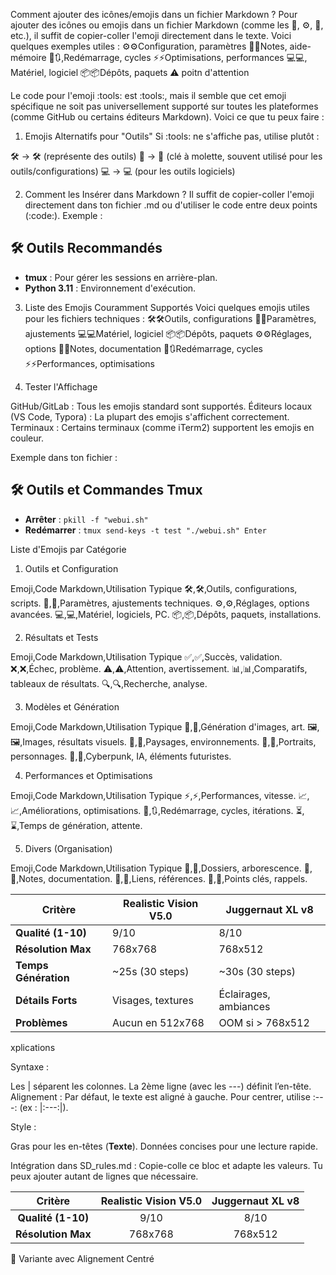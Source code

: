 Comment ajouter des icônes/emojis dans un fichier Markdown ?
Pour ajouter des icônes ou emojis dans un fichier Markdown (comme les 🔧, ⚙️, 📝, etc.), il suffit de copier-coller l'emoji directement dans le texte. Voici quelques exemples utiles :
⚙️:gear:Configuration, paramètres
📝:memo:Notes, aide-mémoire
🔄:arrows_clockwise:,Redémarrage, cycles
⚡:zap:Optimisations, performances
💻:computer:, Matériel, logiciel
📦:package:Dépôts, paquets
⚠️ poitn d'attention

Le code pour l'emoji :tools: est :tools:, mais il semble que cet emoji spécifique ne soit pas universellement supporté sur toutes les plateformes (comme GitHub ou certains éditeurs Markdown). Voici ce que tu peux faire :

1. Emojis Alternatifs pour "Outils"
Si :tools: ne s'affiche pas, utilise plutôt :

🛠️ → :hammer_and_wrench: (représente des outils)
🔧 → :wrench: (clé à molette, souvent utilisé pour les outils/configurations)
💻 → :computer: (pour les outils logiciels)


2. Comment les Insérer dans Markdown ?
Il suffit de copier-coller l'emoji directement dans ton fichier .md ou d'utiliser le code entre deux points (:code:). Exemple :
## 🛠️ Outils Recommandés
- **tmux** : Pour gérer les sessions en arrière-plan.
- **Python 3.11** : Environnement d'exécution.

3. Liste des Emojis Couramment Supportés
Voici quelques emojis utiles pour les fichiers techniques :
🛠️:hammer_and_wrench:Outils, configurations
🔧:wrench:Paramètres, ajustements
💻:computer:Matériel, logiciel
📦:package:Dépôts, paquets
⚙️:gear:Réglages, options
📝:memo:Notes, documentation
🔄:arrows_clockwise:Redémarrage, cycles
⚡:zap:Performances, optimisations

4. Tester l'Affichage

GitHub/GitLab : Tous les emojis standard sont supportés.
Éditeurs locaux (VS Code, Typora) : La plupart des emojis s'affichent correctement.
Terminaux : Certains terminaux (comme iTerm2) supportent les emojis en couleur.


Exemple dans ton fichier :
## 🛠️ Outils et Commandes Tmux
- **Arrêter** : `pkill -f "webui.sh"`
- **Redémarrer** : `tmux send-keys -t test "./webui.sh" Enter`

Liste d'Emojis par Catégorie
1. Outils et Configuration

Emoji,Code Markdown,Utilisation Typique
🛠️,:hammer_and_wrench:,Outils, configurations, scripts.
🔧,:wrench:,Paramètres, ajustements techniques.
⚙️,:gear:,Réglages, options avancées.
💻,:computer:,Matériel, logiciels, PC.
📦,:package:,Dépôts, paquets, installations.

2. Résultats et Tests

Emoji,Code Markdown,Utilisation Typique
✅,:white_check_mark:,Succès, validation.
❌,:x:,Échec, problème.
⚠️,:warning:,Attention, avertissement.
📊,:bar_chart:,Comparatifs, tableaux de résultats.
🔍,:mag:,Recherche, analyse.

3. Modèles et Génération

Emoji,Code Markdown,Utilisation Typique
🎨,:art:,Génération d'images, art.
🖼️,:framed_picture:,Images, résultats visuels.
🌄,:sunrise:,Paysages, environnements.
👤,:bust_in_silhouette:,Portraits, personnages.
🤖,:robot:,Cyberpunk, IA, éléments futuristes.

4. Performances et Optimisations

Emoji,Code Markdown,Utilisation Typique
⚡,:zap:,Performances, vitesse.
📈,:chart_with_upwards_trend:,Améliorations, optimisations.
🔄,:arrows_clockwise:,Redémarrage, cycles, itérations.
⏳,:hourglass:,Temps de génération, attente.

5. Divers (Organisation)

Emoji,Code Markdown,Utilisation Typique
📁,:file_folder:,Dossiers, arborescence.
📝,:memo:,Notes, documentation.
🔗,:link:,Liens, références.
📌,:pushpin:,Points clés, rappels.

<custom-element data-json="%7B%22type%22%3A%22table-metadata%22%2C%22attributes%22%3A%7B%22title%22%3A%22Comparatif%20des%20Mod%C3%A8les%20-%20Exemple%22%7D%7D" />

| **Critère**          | **Realistic Vision V5.0**       | **Juggernaut XL v8**          |
|----------------------|----------------------------------|-------------------------------|
| **Qualité (1-10)**   | 9/10                             | 8/10                         |
| **Résolution Max**   | 768x768                          | 768x512                       |
| **Temps Génération** | ~25s (30 steps)                 | ~30s (30 steps)               |
| **Détails Forts**    | Visages, textures               | Éclairages, ambiances         |
| **Problèmes**        | Aucun en 512x768                | OOM si > 768x512              |


xplications


Syntaxe :

Les | séparent les colonnes.
La 2ème ligne (avec les ---) définit l’en-tête.
Alignement : Par défaut, le texte est aligné à gauche. Pour centrer, utilise :---: (ex : |:---:|).



Style :

Gras pour les en-têtes (**Texte**).
Données concises pour une lecture rapide.



Intégration dans SD_rules.md :
Copie-colle ce bloc et adapte les valeurs. Tu peux ajouter autant de lignes que nécessaire.


| **Critère**          | **Realistic Vision V5.0**       | **Juggernaut XL v8**          |
|:---------------------:|:--------------------------------:|:-----------------------------:|
| **Qualité (1-10)**   | 9/10                             | 8/10                         |
| **Résolution Max**   | 768x768                          | 768x512                       |

🎨 Variante avec Alignement Centré

